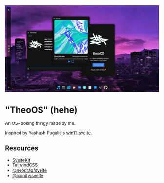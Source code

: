 ![screenshot](screenshot.webp)

# "TheoOS" (hehe)

An OS-looking thingy made by me.  

Inspired by Yashash Pugalia's [win11-svelte](https://github.com/yashash-pugalia/win11-svelte).

## Resources

- [SvelteKit](https://kit.svelte.dev)
- [TailwindCSS](https://tailwindcss.com)
- [@neodrag/svelte](https://www.neodrag.dev/docs/svelte)
- [@iconify/svelte](https://iconify.design/docs/icon-components/svelte/)